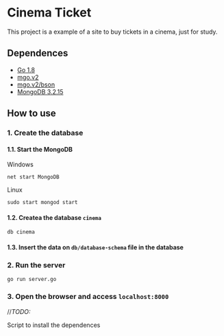 # Cinema Ticket
This project is a example of a site to buy tickets in a cinema, just for study.

## Dependences
  * [Go 1.8](https://golang.org/doc/go1.8)
  * [mgo.v2](http://gopkg.in/mgo.v2)
  * [mgo.v2/bson](http://gopkg.in/mgo.v2/bson)
  * [MongoDB 3.2.15](https://docs.mongodb.com/manual/installation/)

## How to use

### 1. Create the database
#### 1.1. Start the MongoDB

Windows
```
net start MongoDB
```

Linux
```
sudo start mongod start
```

#### 1.2. Createa the database `cinema`
```
db cinema
```
#### 1.3. Insert the data on `db/database-schema` file in the database

### 2. Run the server
```
go run server.go
```

### 3. Open the browser and access `localhost:8000`

//*TODO:*

 Script to install the dependences
